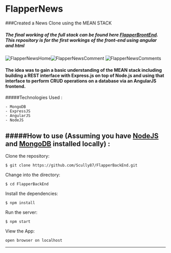 FlapperNews
=====================
###Created a News Clone using the MEAN STACK

##### The final working of the full stack can be found here [FlapperBrontEnd](http://github.com/scully87/FlapperBackEnd). This repository is for the first workings of the front-end using angular and html

![FlapperNewsHome](https://s3.amazonaws.com/uploads.hipchat.com/119067/1211609/6m5WHhmhpYAjvJR/FlapperNewsNewHome.png)![FlapperNewsComment](https://s3.amazonaws.com/uploads.hipchat.com/119067/1211609/hJD0NzsRQ56hiMU/FlapperNewsNewComment.png)
![FlapperNewsComments](https://s3.amazonaws.com/uploads.hipchat.com/119067/1211609/t5SWlvKjVksXcZT/FlapperNewsNewComments.png)

#### The idea was to gain a basic understanding of the MEAN stack including building a REST interface with Express.js on top of Node.js and using that interface to perform CRUD operations on a database via an AngularJS frontend.

#####Technologies Used :

	- MongoDB
	- ExpressJS
	- AngularJS
	- NodeJS

#####How to use (Assuming you have [NodeJS](http://nodejs.org) and [MongoDB](http://mongodb.org) installed locally) :
----------
Clone the repository:
```shell
$ git clone https://github.com/Scully87/FlapperBackEnd.git
```

Change into the directory:
```shell
$ cd FlapperBackEnd
```

Install the dependencies:
```shell
$ npm install
```

Run the server:
```shell
$ npm start
```

View the App:
```shell
open browser on localhost
```
--------------------------------------------------